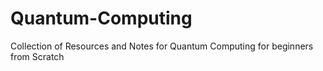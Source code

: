 # Quantum-Computing
Collection of Resources and Notes for Quantum Computing for beginners from Scratch
